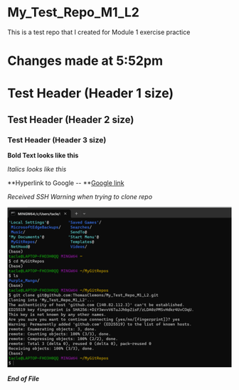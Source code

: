 # My_Test_Repo_M1_L2
This is a test repo that I created for Module 1 exercise practice

# Changes made at 5:52pm

# Test Header (Header 1 size)

## Test Header (Header 2 size)

### Test Header (Header 3 size)

**Bold Text looks like this**

*Italics looks like this*

**Hyperlink to Google -- **[Google link](https://www.google.com)

*Received SSH Warning when trying to clone repo*

![Image Here -- ](Image1.png)


***End of File***